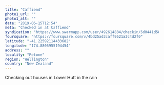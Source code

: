 ```yaml
---
title: "Caffiend"
photo1_url: ""
photo1_alt: ""
date: "2019-06-15T12:54"
meta: "Checked in at Caffiend"
syndication: "https://www.swarmapp.com/user/492614834/checkin/5d0441d587efb80008279c9b"
foursquare: "https://foursquare.com/v/4bd25ad3caff9521a3c4d2f0"
latitude: "-41.22592114433682"
longitude: "174.8806955194454"
address: ""
locality: "Petone"
region: "Wellington"
country: "New Zealand"
---
```

Checking out houses in Lower Hutt in the rain
